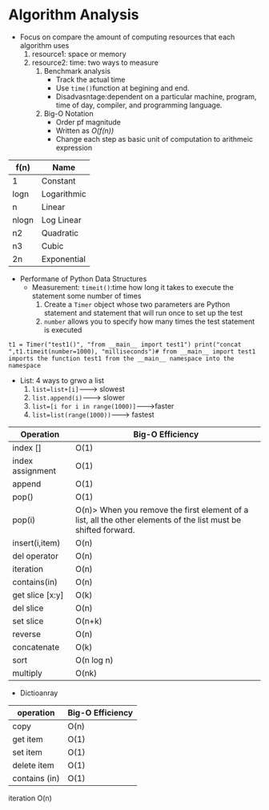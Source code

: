 # Algorithm Analysis
* Focus on compare the amount of computing resources that each algorithm uses
   1. resource1: space or memory
   2. resource2: time: two ways to measure
      1. Benchmark analysis
          * Track the actual time 
          * Use `time()`function at begining and end.
          * Disadvasntage:dependent on a particular machine, program, time of day, compiler, and programming language. 
      2. Big-O Notation
          * Order pf magnitude 
          * Written as *O(f(n))*
          * Change each step as basic unit of computation to arithmeic expression
          
|f(n)|Name|
|----|----|
|1|Constant
|logn|Logarithmic
|n|Linear
|nlogn|Log Linear
|n2|Quadratic
|n3|Cubic
|2n|Exponential
   
 
 
 
* Performane of Python Data Structures
  * Measurement: `timeit()`:time how long it takes to execute the statement some number of times
      1. Create a `Timer` object whose two parameters are Python statement and statement that will run once to set up the test
      2. `number` allows you to specify how many times the test statement is executed
      
`t1 = Timer("test1()", "from __main__ import test1")
print("concat ",t1.timeit(number=1000), "milliseconds")# from __main__ import test1 imports the function test1 from the __main__ namespace into the namespace `

  * List: 4 ways to grwo a list
    1. `list=list+[i]`---> slowest
    2. `list.append(i)`---> slower
    3. `list=[i for i in range(1000)]`--->faster
    4. `list=list(range(1000))`---> fastest

Operation|Big-O Efficiency|
---------|----------------|
index []|O(1)
index assignment|O(1)
append|O(1)
pop()|O(1)
pop(i)|O(n)> When you remove the first element of a list, all the other elements of the list must be shifted forward.
insert(i,item)|O(n)
del operator|O(n)
iteration|O(n)
contains(in)|O(n)
get slice [x:y]|O(k)
del slice|O(n)
set slice|O(n+k)
reverse|O(n)
concatenate|O(k)
sort|O(n log n)
multiply|O(nk)

 * Dictioanray

operation|Big-O Efficiency
---------|-----------------
copy|O(n)
get item|O(1)
set item|O(1)
delete item|O(1)
contains (in)|O(1)
iteration	O(n)
